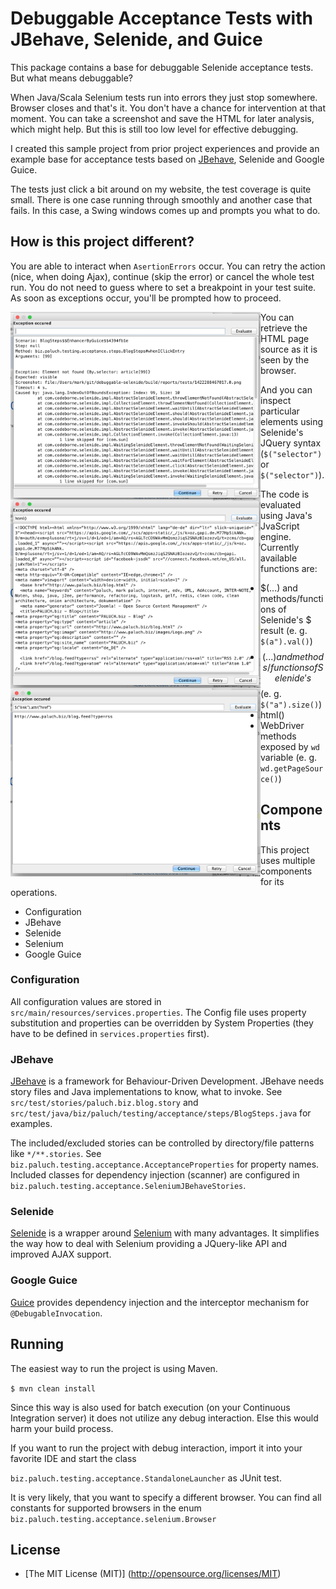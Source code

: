 # Debuggable Acceptance Tests with JBehave, Selenide, and Guice

This package contains a base for debuggable Selenide acceptance tests. But what means debuggable?

When Java/Scala Selenium tests run into errors they just stop somewhere. Browser closes and that's it. You don't have a chance for
intervention at that moment. You can take a screenshot and save the HTML for later analysis, which might help. But this is
still too low level for effective debugging.

I created this sample project from prior project experiences and provide an example base for acceptance tests based
on [JBehave](http://jbehave.org), Selenide and Google Guice.

The tests just click a bit around on my website, the test coverage is quite small. There is one case running through smoothly and another
case that fails. In this case, a Swing windows comes up and prompts you what to do.

## How is this project different?

You are able to interact when `AsertionErrors` occur. You can retry the action (nice, when doing Ajax),
continue (skip the error) or cancel the whole test run. You do not need to guess where to set a breakpoint in your test suite.
As soon as exceptions occur, you'll be prompted how to proceed.

<img src="images/debug-screen.png" align="left" width="400" >

You can retrieve the HTML page source as it is seen by the browser. 

<img src="images/debug-evaluate.png" align="left" width="400" >

And you can inspect particular elements using Selenide's JQuery syntax (`$("selector")` or `$("selector")`).

<img src="images/debug-evaluate-jquery-style.png" align="left" width="400" >

The code is evaluated using Java's JvaScript engine. Currently available functions are:

 * $(...) and methods/functions of Selenide's $ result (e. g. `$(a").val()`)
 * $$(...) and methods/functions of Selenide's $$ (e. g. `$("a").size()`)
 * html()
 * WebDriver methods exposed by `wd` variable (e. g. `wd.getPageSource()`)

## Components

This project uses multiple components for its operations.

* Configuration
* JBehave
* Selenide
* Selenium
* Google Guice

### Configuration

All configuration values are stored in `src/main/resources/services.properties`. The Config file uses property substitution and
properties can be overridden by System Properties (they have to be defined in `services.properties` first).

### JBehave

[JBehave](http://jbehave.org) is a framework for Behaviour-Driven Development. JBehave needs story files and Java implementations
to know, what to invoke. See `src/test/stories/paluch.biz.blog.story` and `src/test/java/biz/paluch/testing/acceptance/steps/BlogSteps.java`
for examples.

The included/excluded stories can be controlled by directory/file patterns like `*/**.stories`. See `biz.paluch.testing.acceptance.AcceptanceProperties` for
property names. Included classes for dependency injection (scanner) are configured in `biz.paluch.testing.acceptance.SeleniumJBehaveStories`.

### Selenide
[Selenide](http://selenide.org) is a wrapper around [Selenium](http://docs.seleniumhq.org/projects/webdriver/) with many advantages.
It simplifies the way how to deal with Selenium providing a JQuery-like API and improved AJAX support.

### Google Guice

[Guice](https://github.com/google/guice) provides dependency injection and the interceptor mechanism for `@DebugableInvocation`.


## Running

The easiest way to run the project is using Maven.

`$ mvn clean install`

Since this way is also used for batch execution (on your Continuous Integration server) it does not utilize any debug interaction.
Else this would harm your build process.

If you want to run the project with debug interaction, import it into your favorite IDE and start the class

`biz.paluch.testing.acceptance.StandaloneLauncher` as JUnit test.

It is very likely, that you want to specify a different browser. You can find all constants for supported browsers in the
enum `biz.paluch.testing.acceptance.selenium.Browser`


License
-------
* [The MIT License (MIT)] (http://opensource.org/licenses/MIT)
